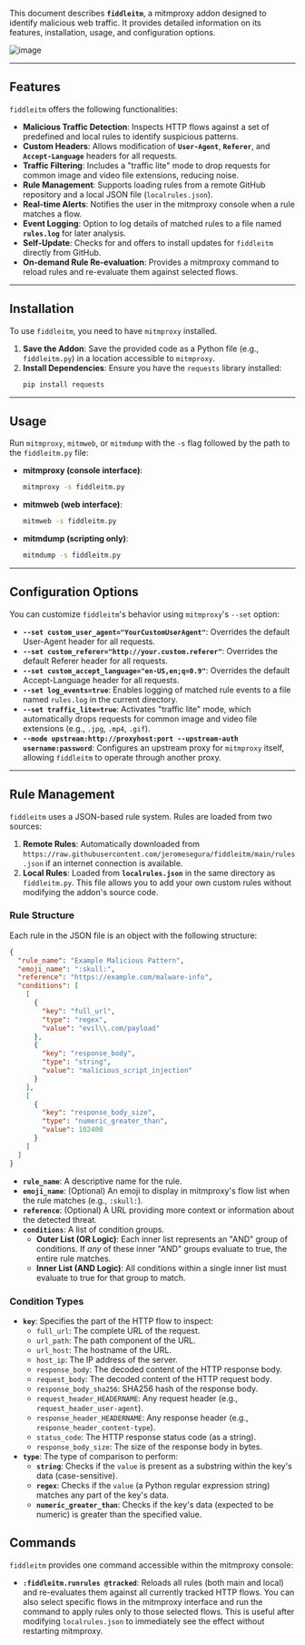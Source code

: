 This document describes **`fiddleitm`**, a mitmproxy addon designed to identify malicious web traffic. It provides detailed information on its features, installation, usage, and configuration options.

![image](https://github.com/user-attachments/assets/e34d4836-88aa-413b-b5b9-748ff2f763c2)

---

## Features

`fiddleitm` offers the following functionalities:

* **Malicious Traffic Detection**: Inspects HTTP flows against a set of predefined and local rules to identify suspicious patterns.
* **Custom Headers**: Allows modification of **`User-Agent`**, **`Referer`**, and **`Accept-Language`** headers for all requests.
* **Traffic Filtering**: Includes a "traffic lite" mode to drop requests for common image and video file extensions, reducing noise.
* **Rule Management**: Supports loading rules from a remote GitHub repository and a local JSON file (`localrules.json`).
* **Real-time Alerts**: Notifies the user in the mitmproxy console when a rule matches a flow.
* **Event Logging**: Option to log details of matched rules to a file named **`rules.log`** for later analysis.
* **Self-Update**: Checks for and offers to install updates for `fiddleitm` directly from GitHub.
* **On-demand Rule Re-evaluation**: Provides a mitmproxy command to reload rules and re-evaluate them against selected flows.

---

## Installation

To use `fiddleitm`, you need to have `mitmproxy` installed.

1.  **Save the Addon**: Save the provided code as a Python file (e.g., `fiddleitm.py`) in a location accessible to `mitmproxy`.
2.  **Install Dependencies**: Ensure you have the `requests` library installed:
    ```bash
    pip install requests
    ```

---

## Usage

Run `mitmproxy`, `mitmweb`, or `mitmdump` with the `-s` flag followed by the path to the `fiddleitm.py` file:

* **mitmproxy (console interface)**:
    ```bash
    mitmproxy -s fiddleitm.py
    ```
* **mitmweb (web interface)**:
    ```bash
    mitmweb -s fiddleitm.py
    ```
* **mitmdump (scripting only)**:
    ```bash
    mitmdump -s fiddleitm.py
    ```

---

## Configuration Options

You can customize `fiddleitm`'s behavior using `mitmproxy`'s `--set` option:

* **`--set custom_user_agent="YourCustomUserAgent"`**:
    Overrides the default User-Agent header for all requests.
* **`--set custom_referer="http://your.custom.referer"`**:
    Overrides the default Referer header for all requests.
* **`--set custom_accept_language="en-US,en;q=0.9"`**:
    Overrides the default Accept-Language header for all requests.
* **`--set log_events=true`**:
    Enables logging of matched rule events to a file named `rules.log` in the current directory.
* **`--set traffic_lite=true`**:
    Activates "traffic lite" mode, which automatically drops requests for common image and video file extensions (e.g., `.jpg`, `.mp4`, `.gif`).
* **`--mode upstream:http://proxyhost:port --upstream-auth username:password`**:
    Configures an upstream proxy for `mitmproxy` itself, allowing `fiddleitm` to operate through another proxy.

---

## Rule Management

`fiddleitm` uses a JSON-based rule system. Rules are loaded from two sources:

1.  **Remote Rules**: Automatically downloaded from `https://raw.githubusercontent.com/jeromesegura/fiddleitm/main/rules.json` if an internet connection is available.
2.  **Local Rules**: Loaded from **`localrules.json`** in the same directory as `fiddleitm.py`. This file allows you to add your own custom rules without modifying the addon's source code.

### Rule Structure

Each rule in the JSON file is an object with the following structure:

```json
{
  "rule_name": "Example Malicious Pattern",
  "emoji_name": ":skull:",
  "reference": "https://example.com/malware-info",
  "conditions": [
    [
      {
        "key": "full_url",
        "type": "regex",
        "value": "evil\\.com/payload"
      },
      {
        "key": "response_body",
        "type": "string",
        "value": "malicious_script_injection"
      }
    ],
    [
      {
        "key": "response_body_size",
        "type": "numeric_greater_than",
        "value": 102400
      }
    ]
  ]
}
```

* **`rule_name`**: A descriptive name for the rule.
* **`emoji_name`**: (Optional) An emoji to display in mitmproxy's flow list when the rule matches (e.g., `:skull:`).
* **`reference`**: (Optional) A URL providing more context or information about the detected threat.
* **`conditions`**: A list of condition groups.
    * **Outer List (OR Logic)**: Each inner list represents an "AND" group of conditions. If *any* of these inner "AND" groups evaluate to true, the entire rule matches.
    * **Inner List (AND Logic)**: All conditions within a single inner list must evaluate to true for that group to match.

### Condition Types

* **`key`**: Specifies the part of the HTTP flow to inspect:
    * `full_url`: The complete URL of the request.
    * `url_path`: The path component of the URL.
    * `url_host`: The hostname of the URL.
    * `host_ip`: The IP address of the server.
    * `response_body`: The decoded content of the HTTP response body.
    * `request_body`: The decoded content of the HTTP request body.
    * `response_body_sha256`: SHA256 hash of the response body.
    * `request_header_HEADERNAME`: Any request header (e.g., `request_header_user-agent`).
    * `response_header_HEADERNAME`: Any response header (e.g., `response_header_content-type`).
    * `status_code`: The HTTP response status code (as a string).
    * `response_body_size`: The size of the response body in bytes.
* **`type`**: The type of comparison to perform:
    * **`string`**: Checks if the `value` is present as a substring within the key's data (case-sensitive).
    * **`regex`**: Checks if the `value` (a Python regular expression string) matches any part of the key's data.
    * **`numeric_greater_than`**: Checks if the key's data (expected to be numeric) is greater than the specified value.

## Commands

`fiddleitm` provides one command accessible within the mitmproxy console:

* **`:fiddleitm.runrules @tracked`**:
    Reloads all rules (both main and local) and re-evaluates them against all currently tracked HTTP flows. You can also select specific flows in the mitmproxy interface and run the command to apply rules only to those selected flows. This is useful after modifying `localrules.json` to immediately see the effect without restarting mitmproxy.
